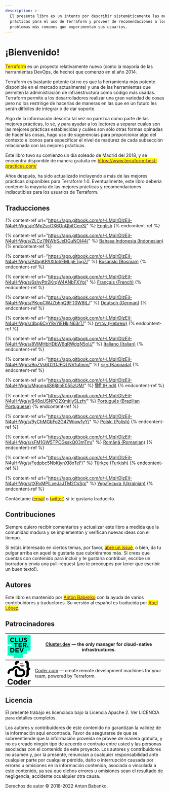 ```yaml
---
description: >-
  El presente libro es un intento por describir sistemáticamente las mejores
  prácticas para el uso de Terraform y proveer de recomendaciones a los
  problemas más comunes que experimentan sus usuarios.
---
```


# ¡Bienvenido!

<mark style="color:purple;">Terraform</mark> es un proyecto relativamente nuevo (como la mayoría de las herramientas DevOps, de hecho) que comenzó en el año 2014.

Terraform es bastante potente (si no es que la herramienta más potente disponible en el mercado actualmente) y una de las herramientas que permiten la administración de infraestructura como código más usadas. Terraform permite a los desarrolladores realizar una gran variedad de cosas pero no los restringe de hacerlas de maneras en las que en un futuro les serán difíciles de integrar o de dar soporte.

Algo de la información descrita tal vez no parezca como parte de las mejores prácticas, lo sé, y para ayudar a los lectores a separar cuáles son las mejores prácticas establecidas y cuáles son sólo otras formas opinadas de hacer las cosas, hago uso de sugerencias para proporcionar algo del contexto e iconos para especificar el nivel de madurez de cada subsección relacionada con las mejores prácticas.

Este libro tuvo su comienzo un día soleado de Madrid del 2018, y se encuentra disponible de manera gratuita en [<mark style="color:purple;">https://www.terraform-best-practices.com/</mark>](https://www.terraform-best-practices.com)

Años después, ha sido actualizado incluyendo a más de las mejores prácticas disponibles para Terraform 1.0. Eventualmente, este libro debería contener la mayoría de las mejores prácticas y recomendaciones indiscutibles para los usuarios de Terraform.

## Traducciones

{% content-ref url="https://app.gitbook.com/o/-LMqIrDlzEiI-N4uHrWg/s/e1Mp2scOX6OnQbifCen3/" %}
[English](https://app.gitbook.com/o/-LMqIrDlzEiI-N4uHrWg/s/e1Mp2scOX6OnQbifCen3/)
{% endcontent-ref %}

{% content-ref url="https://app.gitbook.com/o/-LMqIrDlzEiI-N4uHrWg/s/ZLCz7lNWbSJxDGuNOI44/" %}
[Bahasa Indonesia (Indonesian)](https://app.gitbook.com/o/-LMqIrDlzEiI-N4uHrWg/s/ZLCz7lNWbSJxDGuNOI44/)
{% endcontent-ref %}

{% content-ref url="https://app.gitbook.com/o/-LMqIrDlzEiI-N4uHrWg/s/PJbgKPAX0ohEMLpETpg7/" %}
[Bosanski (Bosnian)](https://app.gitbook.com/o/-LMqIrDlzEiI-N4uHrWg/s/PJbgKPAX0ohEMLpETpg7/)
{% endcontent-ref %}

{% content-ref url="https://app.gitbook.com/o/-LMqIrDlzEiI-N4uHrWg/s/6shyPtr2KrqW4ANbFXYg/" %}
[Français (French)](https://app.gitbook.com/o/-LMqIrDlzEiI-N4uHrWg/s/6shyPtr2KrqW4ANbFXYg/)
{% endcontent-ref %}

{% content-ref url="https://app.gitbook.com/o/-LMqIrDlzEiI-N4uHrWg/s/PKopCWJZbhpQ9FT0W8tL/" %}
[Deutsch (German)](https://app.gitbook.com/o/-LMqIrDlzEiI-N4uHrWg/s/PKopCWJZbhpQ9FT0W8tL/)
{% endcontent-ref %}

{% content-ref url="https://app.gitbook.com/o/-LMqIrDlzEiI-N4uHrWg/s/4bq6CyY8vYiEHkjN63rT/" %}
[עברית (Hebrew)](https://app.gitbook.com/o/-LMqIrDlzEiI-N4uHrWg/s/4bq6CyY8vYiEHkjN63rT/)
{% endcontent-ref %}

{% content-ref url="https://app.gitbook.com/o/-LMqIrDlzEiI-N4uHrWg/s/8VlMHbHDbW6qRWdgN5oU/" %}
[Italiano (Italian)](https://app.gitbook.com/o/-LMqIrDlzEiI-N4uHrWg/s/8VlMHbHDbW6qRWdgN5oU/)
{% endcontent-ref %}

{% content-ref url="https://app.gitbook.com/o/-LMqIrDlzEiI-N4uHrWg/s/BoZVs6O2OJFQLNV1utmm/" %}
[ಕನ್ನಡ (Kannada)](https://app.gitbook.com/o/-LMqIrDlzEiI-N4uHrWg/s/BoZVs6O2OJFQLNV1utmm/)
{% endcontent-ref %}

{% content-ref url="https://app.gitbook.com/o/-LMqIrDlzEiI-N4uHrWg/s/Mgong4S6IjtibE055zUM/" %}
[हिंदी (Hindi)](https://app.gitbook.com/o/-LMqIrDlzEiI-N4uHrWg/s/Mgong4S6IjtibE055zUM/)
{% endcontent-ref %}

{% content-ref url="https://app.gitbook.com/o/-LMqIrDlzEiI-N4uHrWg/s/B48qUSNPO2XmkIySLzfr/" %}
[Português (Brazilian Portuguese)](https://app.gitbook.com/o/-LMqIrDlzEiI-N4uHrWg/s/B48qUSNPO2XmkIySLzfr/)
{% endcontent-ref %}

{% content-ref url="https://app.gitbook.com/o/-LMqIrDlzEiI-N4uHrWg/s/9yChMGbFo2G47Wiow1yY/" %}
[Polski (Polish)](https://app.gitbook.com/o/-LMqIrDlzEiI-N4uHrWg/s/9yChMGbFo2G47Wiow1yY/)
{% endcontent-ref %}

{% content-ref url="https://app.gitbook.com/o/-LMqIrDlzEiI-N4uHrWg/s/sFM1GW5TPCGsskQ03mTm/" %}
[Română (Romanian)](https://app.gitbook.com/o/-LMqIrDlzEiI-N4uHrWg/s/sFM1GW5TPCGsskQ03mTm/)
{% endcontent-ref %}

{% content-ref url="https://app.gitbook.com/o/-LMqIrDlzEiI-N4uHrWg/s/Fedpbc5NbKjynXI8xTeF/" %}
[Türkçe (Turkish)](https://app.gitbook.com/o/-LMqIrDlzEiI-N4uHrWg/s/Fedpbc5NbKjynXI8xTeF/)
{% endcontent-ref %}

{% content-ref url="https://app.gitbook.com/o/-LMqIrDlzEiI-N4uHrWg/s/tXRvMPILxeJaJTM2CsSq/" %}
[Українська (Ukrainian)](https://app.gitbook.com/o/-LMqIrDlzEiI-N4uHrWg/s/tXRvMPILxeJaJTM2CsSq/)
{% endcontent-ref %}

Contáctame ([<mark style="color:purple;">email</mark>](mailto:anton@antonbabenko.com) o [<mark style="color:purple;">twitter</mark>](https://twitter.com/antonbabenko)) si te gustaría traducirlo.

## **Contribuciones**

Siempre quiero recibir comentarios y actualizar este libro a medida que la comunidad madura y se implementan y verifican nuevas ideas con el tiempo.

Si estás interesado en ciertos temas, por favor, [<mark style="color:purple;">abre un issue</mark>](https://github.com/antonbabenko/terraform-best-practices/issues), o bien, da tu pulgar arriba en aquel te gustaría que cubriéramos más. Si crees que cuentas con contenido para incluir y te gustaría contribuir, escribe un borrador y envía una pull-request (¡no te preocupes por tener que escribir un buen texto!).

## **Autores**

Este libro es mantenido por [<mark style="color:purple;">Anton Babenko</mark>](https://github.com/antonbabenko) con la ayuda de varios contribuidores y traductores. Su versión al español es traducida por [<mark style="color:purple;">Abel López</mark>](https://www.linkedin.com/in/abelopz/).

## **Patrocinadores**

| [![](.gitbook/assets/cluster-dev-logo-site.png)](https://cluster.dev) | [Cluster.dev](http://cluster.dev) — the only manager for cloud-native infrastructures.                   |
| --------------------------------------------------------------------- | -------------------------------------------------------------------------------------------------------- |
| [![](.gitbook/assets/coder-logo-for-sponsor.png)](http://coder.com/)  | [Coder.com](http://coder.com/) — create remote development machines for your team, powered by Terraform. |

## **Licencia**

El presente trabajo es licenciado bajo la Licencia Apache 2. Ver LICENCIA para detalles completos.

Los autores y contribuidores de este contenido no garantizan la validez de la información aquí encontrada. Favor de asegurarse de que se sobreentiende que la información proveída se provee de manera gratuita, y no es creado ningún tipo de acuerdo o contrato entre usted y las personas asociadas con el contenido de este proyecto. Los autores y contribuidores no asumen y, por la presente, renuncian a cualquier responsabilidad ante cualquier parte por cualquier pérdida, daño o interrupción causada por errores u omisiones en la información contenida, asociada o vinculada a este contenido, ya sea que dichos errores u omisiones sean el resultado de negligencia, accidente ocualquier otra causa.

Derechos de autor © 2018-2022 Anton Babenko.
